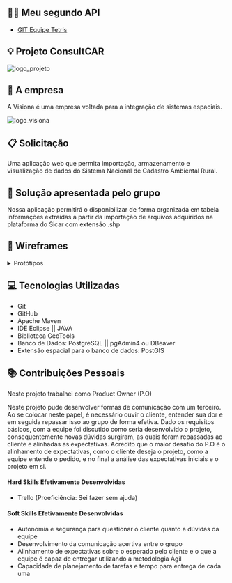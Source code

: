 ## :biking_woman: Meu segundo API

* [GIT Equipe Tetris](https://github.com/equipe-tetris/ConsultCAR) 

## :bulb: Projeto ConsultCAR
![logo_projeto](https://github.com/alexiakarine/Bertoti/blob/main/Metodologia/Icons/LogoConsultCAR_50px.png)

## :briefcase: A empresa
A Visiona é uma empresa voltada para a integração de sistemas espaciais. 

![logo_visiona](https://github.com/alexiakarine/Bertoti/blob/main/Metodologia/Icons/logoVISIONA.png)

## :clipboard: Solicitação 
Uma aplicação web que permita importação, armazenamento e visualização de dados do Sistema Nacional de Cadastro Ambiental Rural.

## :pushpin: Solução apresentada pelo grupo
Nossa aplicação permitirá o disponibilizar de forma organizada em tabela informações extraídas a partir da importação de arquivos adquiridos na plataforma do Sicar com extensão .shp

## :art: Wireframes
<details>
<summary>Protótipos</summary>

Tela principal <br>
![tela_principal](https://github.com/alexiakarine/Bertoti/blob/main/Metodologia/Icons/Wireframe_telaPrincipal.jpeg)

Tela de entrada de arquivo <br>
![tela_entrada](https://github.com/alexiakarine/Bertoti/blob/main/Metodologia/Icons/Wireframe_telaDirEntrada.arqComp.jpeg)

Tela de saída de arquivo <br>
![tela_saida](https://github.com/alexiakarine/Bertoti/blob/main/Metodologia/Icons/Wireframe_telaDirSaida.arqDescomp.jpeg)

Tela de conexão bem sucedida <br>
![tela_conexao_sucedida](https://github.com/alexiakarine/Bertoti/blob/main/Metodologia/Icons/Wireframe_telaConexaoBemSucedida.jpeg)

Tela de log <br>
![tela_log](https://github.com/alexiakarine/Bertoti/blob/main/Metodologia/Icons/Wireframe_telaLog.jpeg)
</details>
  
## :computer: Tecnologias Utilizadas
- Git
- GitHub
- Apache Maven
- IDE Eclipse || JAVA
- Biblioteca GeoTools
- Banco de Dados: PostgreSQL || pgAdmin4 ou DBeaver
- Extensão espacial para o banco de dados: PostGIS

## :books: Contribuições Pessoais
Neste projeto trabalhei como Product Owner (P.O)

Neste projeto pude desenvolver formas de comunicação com um terceiro. Ao se colocar neste papel, é necessário ouvir o cliente, entender sua dor e em seguida repassar isso ao grupo de forma efetiva. Dado os requisitos básicos, com a equipe foi discutido como seria desenvolvido o projeto, consequentemente novas dúvidas surgiram, as quais foram repassadas ao cliente e alinhadas as expectativas.
Acredito que o maior desafio do P.O é o alinhamento de expectativas, como o cliente deseja o projeto, como a equipe entende o pedido, e no final a análise das expectativas iniciais e o projeto em si. 


#### Hard Skills Efetivamente Desenvolvidas
* Trello (Proeficiência: Sei fazer sem ajuda)
 

#### Soft Skills Efetivamente Desenvolvidas
* Autonomia e segurança para questionar o cliente quanto a dúvidas da equipe
* Desenvolvimento da comunicação acertiva entre o grupo 
* Alinhamento de expectativas sobre o esperado pelo cliente e o que a equipe é capaz de entregar utilizando a metodologia Ágil
* Capacidade de planejamento de tarefas e tempo para entrega de cada uma
